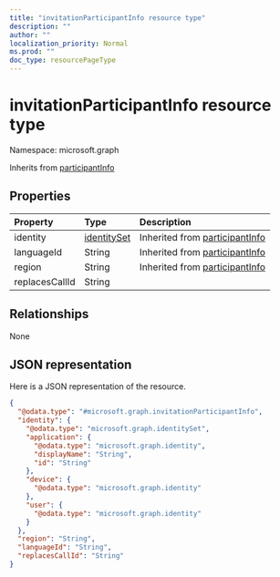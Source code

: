 ```yaml
---
title: "invitationParticipantInfo resource type"
description: ""
author: ""
localization_priority: Normal
ms.prod: ""
doc_type: resourcePageType
---
```


# invitationParticipantInfo resource type


Namespace: microsoft.graph




Inherits from [participantInfo](../resources/participantinfo.md)

## Properties
|Property|Type|Description|
|:---|:---|:---|
|identity|[identitySet](../resources/identityset.md)| Inherited from [participantInfo](../resources/participantinfo.md)|
|languageId|String| Inherited from [participantInfo](../resources/participantinfo.md)|
|region|String| Inherited from [participantInfo](../resources/participantinfo.md)|
|replacesCallId|String||

## Relationships
None

## JSON representation
Here is a JSON representation of the resource.
<!-- {
  "blockType": "resource",
  "@odata.type": "microsoft.graph.invitationParticipantInfo"
}
-->
``` json
{
  "@odata.type": "#microsoft.graph.invitationParticipantInfo",
  "identity": {
    "@odata.type": "microsoft.graph.identitySet",
    "application": {
      "@odata.type": "microsoft.graph.identity",
      "displayName": "String",
      "id": "String"
    },
    "device": {
      "@odata.type": "microsoft.graph.identity"
    },
    "user": {
      "@odata.type": "microsoft.graph.identity"
    }
  },
  "region": "String",
  "languageId": "String",
  "replacesCallId": "String"
}
```


